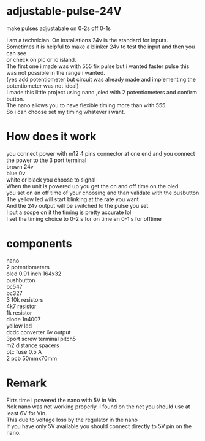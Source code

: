 # adjustable-pulse-24V
make pulses adjustabale on 0-2s off 0-1s

I am a technician. On installations 24v is the standard for inputs.  <br />
Sometimes it is helpful to make a blinker 24v to test the input and then you can see  <br />
or check on plc or io island.  <br />
The first one i made was with 555 fix pulse but i wanted faster pulse this was not possible in the range i wanted. <br />
(yes add potentiometer but circuit was already made and implementing the potentiometer was not ideal)  <br />
I made this little project using nano ,oled with 2 potentiometers and confirm button.  <br />
The nano allows you to have flexible timing more than with 555.<br />
So i can choose set my timing whatever i want.<br />

# How does it work
you connect power with m12 4 pins connector at one end and you connect the power to the 3 port terminal  <br />
brown 24v  <br />
blue 0v  <br />
white or black you choose to signal <br />
When the unit is powered up you get the on and off time on the oled. <br />
you set on an off time of your choosing and than validate with the pusbutton <br />
The yellow led will start blinking at the rate you want <br />
And the 24v output will be switched to the pulse you set <br />
I put a scope on it the timing is pretty accurate lol  <br />
I set the timing choice to 0-2 s for on time en 0-1 s for offtime <br />

# components
nano  <br />
2 potentiometers  <br />
oled 0.91 inch 164x32  <br />
pushbutton <br />
bc547  <br />
bc327  <br />
3 10k resistors <br />
4k7 resistor  <br />
1k resistor  <br />
diode 1n4007  <br />
yellow led  <br />
dcdc converter 6v output <br />
3port screw terminal pitch5  <br />
m2 distance spacers  <br />
ptc fuse 0.5 A  <br />
2 pcb 50mmx70mm  <br />

# Remark

Firts time i powered the nano with 5V in Vin. <br />
Nok nano was not working properly. I found on the net you should use at least 6V for Vin. <br />
This due to voltage loss by the regulator in the nano <br />
If you have only 5V available you should connect directly to 5V pin on the nano.<br />



